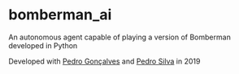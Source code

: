 # bomberman_ai
An autonomous agent capable of playing a version of Bomberman developed in Python

Developed with [Pedro Gonçalves](https://github.com/PedroG-8) and [Pedro Silva](https://github.com/pedromsilva99) in 2019
